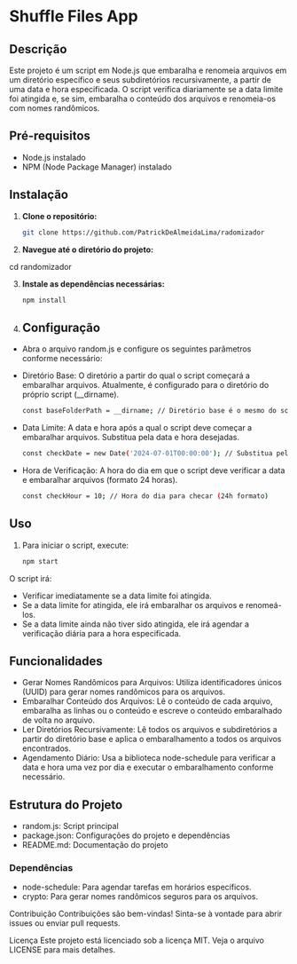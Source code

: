# Shuffle Files App

## Descrição

Este projeto é um script em Node.js que embaralha e renomeia arquivos em um diretório específico e seus subdiretórios recursivamente, a partir de uma data e hora especificada. O script verifica diariamente se a data limite foi atingida e, se sim, embaralha o conteúdo dos arquivos e renomeia-os com nomes randômicos.

## Pré-requisitos

- Node.js instalado
- NPM (Node Package Manager) instalado

## Instalação

1. **Clone o repositório:**

   ```bash
   git clone https://github.com/PatrickDeAlmeidaLima/radomizador

2. **Navegue até o diretório do projeto:**

cd randomizador

3. **Instale as dependências necessárias:**

    ```bash
    npm install

4. ## **Configuração**

- Abra o arquivo random.js e configure os seguintes parâmetros conforme necessário:

- Diretório Base: O diretório a partir do qual o script começará a embaralhar arquivos. Atualmente, é configurado para o diretório do próprio script (__dirname).

    ```bash
    const baseFolderPath = __dirname; // Diretório base é o mesmo do script

- Data Limite: A data e hora após a qual o script deve começar a embaralhar arquivos. Substitua pela data e hora desejadas.

    ```bash
    const checkDate = new Date('2024-07-01T00:00:00'); // Substitua pela data limite

- Hora de Verificação: A hora do dia em que o script deve verificar a data e embaralhar arquivos (formato 24 horas).

    ```bash
    const checkHour = 10; // Hora do dia para checar (24h formato)

## Uso
1. Para iniciar o script, execute:

    ```bash
    npm start

O script irá:

- Verificar imediatamente se a data limite foi atingida.
- Se a data limite for atingida, ele irá embaralhar os arquivos e renomeá-los.
- Se a data limite ainda não tiver sido atingida, ele irá agendar a verificação diária para a hora especificada.

## Funcionalidades

- Gerar Nomes Randômicos para Arquivos: Utiliza identificadores únicos (UUID) para gerar nomes randômicos para os arquivos.
- Embaralhar Conteúdo dos Arquivos: Lê o conteúdo de cada arquivo, embaralha as linhas ou o conteúdo e escreve o conteúdo embaralhado de volta no arquivo.
- Ler Diretórios Recursivamente: Lê todos os arquivos e subdiretórios a partir do diretório base e aplica o embaralhamento a todos os arquivos encontrados.
- Agendamento Diário: Usa a biblioteca node-schedule para verificar a data e hora uma vez por dia e executar o embaralhamento conforme necessário.

## Estrutura do Projeto

- random.js: Script principal
- package.json: Configurações do projeto e dependências
- README.md: Documentação do projeto

### Dependências
- node-schedule: Para agendar tarefas em horários específicos.
- crypto: Para gerar nomes randômicos seguros para os arquivos.


Contribuição
Contribuições são bem-vindas! Sinta-se à vontade para abrir issues ou enviar pull requests.

Licença
Este projeto está licenciado sob a licença MIT. Veja o arquivo LICENSE para mais detalhes.